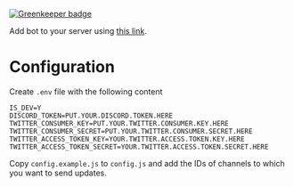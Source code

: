 [![Greenkeeper badge](https://badges.greenkeeper.io/robdy/elekid-bot.svg)](https://greenkeeper.io/)

Add bot to your server using [this link](https://discordapp.com/oauth2/authorize?client_id=512740516371234826&scope=bot&permission=2048).

# Configuration

Create `.env` file with the following content

```
IS_DEV=Y
DISCORD_TOKEN=PUT.YOUR.DISCORD.TOKEN.HERE
TWITTER_CONSUMER_KEY=PUT.YOUR.TWITTER.CONSUMER.KEY.HERE
TWITTER_CONSUMER_SECRET=PUT.YOUR.TWITTER.CONSUMER.SECRET.HERE
TWITTER_ACCESS_TOKEN_KEY=YOUR.TWITTER.ACCESS.TOKEN.KEY.HERE
TWITTER_ACCESS_TOKEN_SECRET=YOUR.TWITTER.ACCESS.TOKEN.SECRET.HERE
```

Copy `config.example.js` to `config.js` and add the IDs of channels to which you want to send updates.
